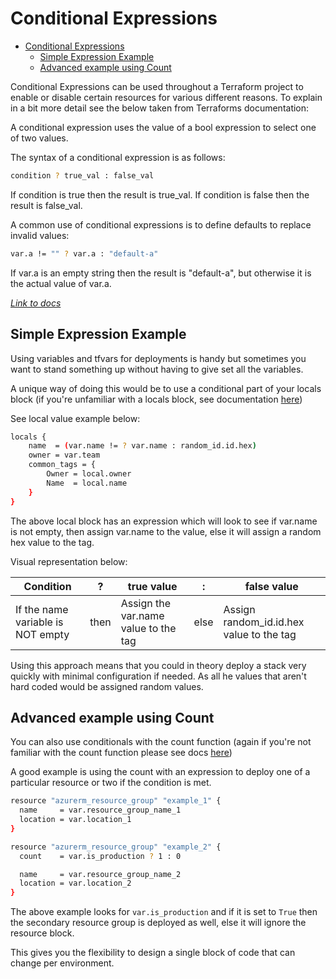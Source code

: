 # Conditional Expressions

- [Conditional Expressions](#conditional-expressions)
  - [Simple Expression Example](#simple-expression-example)
  - [Advanced example using Count](#advanced-example-using-count)

Conditional Expressions can be used throughout a Terraform project to enable or disable certain resources for various different reasons. To explain in a bit more detail see the below taken from Terraforms documentation:

A conditional expression uses the value of a bool expression to select one of two values.

The syntax of a conditional expression is as follows:
```bash
condition ? true_val : false_val
```
If condition is true then the result is true_val. If condition is false then the result is false_val.

A common use of conditional expressions is to define defaults to replace invalid values:
```bash
var.a != "" ? var.a : "default-a"
```
If var.a is an empty string then the result is "default-a", but otherwise it is the actual value of var.a.

*[Link to docs](https://www.terraform.io/docs/language/expressions/conditionals.html)*

## Simple Expression Example

Using variables and tfvars for deployments is handy but sometimes you want to stand something up without having to give set all the variables.

A unique way of doing this would be to use a conditional part of your locals block (if you're unfamiliar with a locals block, see documentation [here](https://www.terraform.io/docs/language/values/locals.html))

See local value example below:

```bash
locals {
    name  = (var.name != ? var.name : random_id.id.hex)
    owner = var.team
    common_tags = {
        Owner = local.owner
        Name  = local.name
    } 
}
```

The above local block has an expression which will look to see if var.name is not empty, then assign var.name to the value, else it will assign a random hex value to the tag. 

Visual representation below:

| Condition	| ?	| true value | : | false value |
|-----------|---|------------|---|-------------|
|If the name variable is NOT empty|	then | Assign the var.name value to the tag |	else | Assign random_id.id.hex value to the tag |

Using this approach means that you could in theory deploy a stack very quickly with minimal configuration if needed. As all he values that aren't hard coded would be assigned random values.

## Advanced example using Count

You can also use conditionals with the count function (again if you're not familiar with the count function please see docs [here](https://www.terraform.io/docs/language/meta-arguments/count.html))

A good example is using the count with an expression to deploy one of a particular resource or two if the condition is met.

```bash
resource "azurerm_resource_group" "example_1" {
  name     = var.resource_group_name_1
  location = var.location_1
}

resource "azurerm_resource_group" "example_2" {
  count    = var.is_production ? 1 : 0

  name     = var.resource_group_name_2
  location = var.location_2
}
```

The above example looks for ```var.is_production``` and if it is set to ```True``` then the secondary resource group is deployed as well, else it will ignore the resource block.

This gives you the flexibility to design a single block of code that can change per environment.